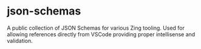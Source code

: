 # json-schemas
A public collection of JSON Schemas for various Zing tooling.  Used for allowing references directly from VSCode providing proper intellisense and validation.
